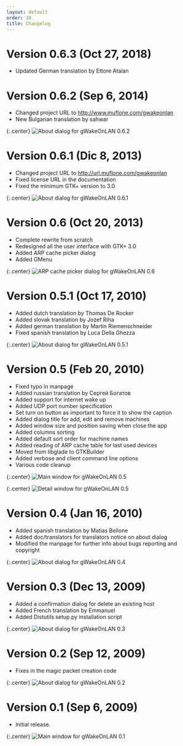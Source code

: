 ```yaml
---
layout: default
order: 10
title: Changelog
---
```

# Version 0.6.3 (Oct 27, 2018)

* Updated German translation by Ettore Atalan

# Version 0.6.2 (Sep 6, 2014)

* Changed project URL to http://www.muflone.com/gwakeonlan
* New Bulgarian translation by sahwar

{:.center}
![About dialog for gWakeOnLAN 0.6.2](/resources/gwakeonlan/archive/v0.6.2/english/about.png)

# Version 0.6.1 (Dic 8, 2013)

* Changed project URL to http://url.muflone.com/gwakeonlan
* Fixed license URL in the documentation
* Fixed the minimum GTK+ version to 3.0

{:.center}
![About dialog for gWakeOnLAN 0.6.1](/resources/gwakeonlan/archive/v0.6.1/english/about.png)

# Version 0.6 (Oct 20, 2013)

* Complete rewrite from scratch
* Redesigned all the user interface with GTK+ 3.0
* Added ARP cache picker dialog
* Added GMenu

{:.center}
![ARP cache picker dialog for gWakeOnLAN 0.6](/resources/gwakeonlan/archive/v0.6/english/arpcache.png)

# Version 0.5.1 (Oct 17, 2010)

* Added dutch translation by Thomas De Rocker
* Added slovak translation by Jozef Riha
* Added german translation by Martin Riemenschneider
* Fixed spanish translation by Luca Della Ghezza

{:.center}
![About dialog for gWakeOnLAN 0.5.1](/resources/gwakeonlan/archive/v0.5.1/english/about.png)

# Version 0.5 (Feb 20, 2010)

* Fixed typo in manpage
* Added russian translation by Сергей Богатов
* Added support for internet wake up
* Added UDP port number specification
* Set turn on button as important to force it to show the caption
* Added dialog title for add, edit and remove machines
* Added window size and position saving when close the app
* Added columns sorting
* Added default sort order for machine names
* Added reading of ARP cache table for last used devices
* Moved from libglade to GTKBuilder
* Added verbose and client command line options
* Various code cleanup

{:.center}
![Main window for gWakeOnLAN 0.5](/resources/gwakeonlan/archive/v0.5/english/main.png)

{:.center}
![Detail window for gWakeOnLAN 0.5](/resources/gwakeonlan/archive/v0.5/english/detail.png)

# Version 0.4 (Jan 16, 2010)

* Added spanish translation by Matias Bellone
* Added doc/translators for translators notice on about dialog
* Modified the manpage for further info about bugs reporting and copyright

{:.center}
![About dialog for gWakeOnLAN 0.4](/resources/gwakeonlan/archive/v0.4/english/about.png)

# Version 0.3 (Dec 13, 2009)

* Added a confirmation dialog for delete an existing host
* Added French translation by Emmanuel
* Added Distutils setup.py installation script

{:.center}
![About dialog for gWakeOnLAN 0.3](/resources/gwakeonlan/archive/v0.3/english/about.png)

# Version 0.2 (Sep 12, 2009)

* Fixes in the magic packet creation code

{:.center}
![About dialog for gWakeOnLAN 0.2](/resources/gwakeonlan/archive/v0.2/english/about.png)

# Version 0.1 (Sep 6, 2009)

* Initial release.

{:.center}
![Main window for gWakeOnLAN 0.1](/resources/gwakeonlan/archive/v0.1/english/main.png)